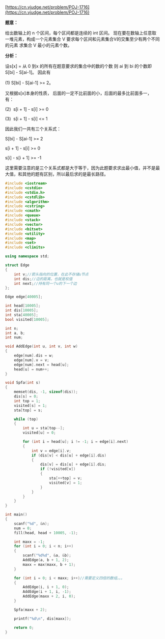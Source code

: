 [https://cn.vjudge.net/problem/POJ-1716](https://cn.vjudge.net/problem/POJ-1716)

**题意：**

给出数轴上的 n 个区间，每个区间都是连续的 int 区间。
现在要在数轴上任意取一堆元素，构成一个元素集合 V
要求每个区间和元素集合V的交集至少有两个不同的元素
求集合 V 最小的元素个数。

**分析：**

设s[x] = 从 0 到x 的所有在题意要求的集合中的数的个数
则 ai 到 bi 的个数即 S[bi] - S[ai-1]。
因此有

(1) S[bi] - S[ai-1] >= 2。

又根据s[x]本身的性质，
后面的一定不比前面的小，后面的最多比前面多一，有：

(2)  s[i + 1] - s[i] >= 0

(3)  s[i + 1] - s[i] <= 1

因此我们一共有三个关系式：

S[bi] - S[ai-1] >= 2

s[i + 1] - s[i] >= 0

s[i] - s[i + 1] >= -1

这里需要注意的是三个关系式都是大于等于，因为此题要求求出最小值，并不是最大值，和其他的题有区别，所以最后求的是最长路径。

```c++
#include <iostream>
#include <cstdio>
#include <stdio.h>
#include <cstdlib>
#include <algorithm>
#include <cstring>
#include <cmath>
#include <queue>
#include <stack>
#include <vector>
#include <bitset>
#include <utility>
#include <map>
#include <set>
#include <climits>

using namespace std;

struct Edge
{
	int v;//箭头指向的位置，在此不存储u节点
	int dis;//边的距离，也就是权值
	int next;//持有同一个u的下一个边
};

Edge edge[40005];

int head[10005];
int dis[10005];
int sta[40005];
bool visited[10005];

int n;
int a, b;
int num;

void AddEdge(int u, int v, int w)
{
	edge[num].dis = w;
	edge[num].v = v;
	edge[num].next = head[u];
	head[u] = num++;
}

void Spfa(int s)
{
	memset(dis, -1, sizeof(dis));
	dis[s] = 0;
	int top = 1;
	visited[s] = 1;
	sta[top] = s;

	while (top)
	{
		int u = sta[top--];
		visited[u] = 0;

		for (int i = head[u]; i != -1; i = edge[i].next)
		{
			int v = edge[i].v;
			if (dis[v] < dis[u] + edge[i].dis)
			{
				dis[v] = dis[u] + edge[i].dis;
				if (!visited[v])
				{
					sta[++top] = v;
					visited[v] = 1;
				}
			}
		}
	}
}

int main()
{
	scanf("%d", &n);
	num = 0;
	fill(head, head + 10005, -1);

	int maxx = -1;
	for (int i = 0; i < n; i++)
	{
		scanf("%d%d", &a, &b);
		AddEdge(a, b + 1, 2);
		maxx = max(maxx, b + 1);
	}

	for (int i = 0; i < maxx; i++)//需要定义四倍的数组。。。
	{
		AddEdge(i, i + 1, 0);
		AddEdge(i + 1, i, -1);
		AddEdge(maxx + 2, i, 0);
	}

	Spfa(maxx + 2);

	printf("%d\n", dis[maxx]);

	return 0;
}
```
